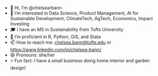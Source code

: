 - 👋 Hi, I’m @chelsearbann
- 👀 I’m interested in Data Science, Product Management, AI for Sustainable Development, ClimateTech, AgTech, Economics, Impact Investing
- 🎓 I have an MS in Sustainability from Tufts University
- 🌱 I’m proficient in R, Python, GIS, and Stata
- 📫 How to reach me: chelsea.bann@tufts.edu or https://www.linkedin.com/in/chelsea-bann/
- 😄 Pronouns: she/her
- ⚡ Fun fact: I have a small business doing home interior and garden design!

<!---
chelsearbann/chelsearbann is a ✨ special ✨ repository because its `README.md` (this file) appears on your GitHub profile.
You can click the Preview link to take a look at your changes.
--->
